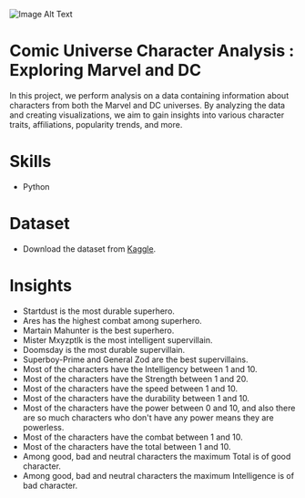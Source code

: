 ![Image Alt Text](https://images.thedirect.com/media/article_full/dcmarvel_WBAhVL3.jpg?imgeng=cmpr_75/)

# Comic Universe Character Analysis : Exploring Marvel and DC
In this project, we perform analysis on a data containing information about characters from both the Marvel and DC universes. By analyzing the data and creating visualizations, we aim to gain insights into various character traits, affiliations, popularity trends, and more.
    
# Skills
* Python
  
# Dataset
* Download the dataset from [Kaggle](https://www.kaggle.com/datasets/dannielr/marvel-superheroes?select=charcters_stats.csv).

# Insights
* Startdust is the most durable superhero.
* Ares has the highest combat among superhero.
* Martain Mahunter is the best superhero.
* Mister Mxyzptlk is the most intelligent supervillain.
* Doomsday is the most durable supervillain.
* Superboy-Prime and General Zod are the best supervillains.
* Most of the characters have the Intelligency between 1 and 10.
* Most of the characters have the Strength between 1 and 20.
* Most of the characters have the speed between 1 and 10.
* Most of the characters have the durability between 1 and 10.
* Most of the characters have the power between 0 and 10, and also there are so much characters who don't have any power means they are powerless.
* Most of the characters have the combat between 1 and 10.
* Most of the characters have the total between 1 and 10.
* Among good, bad and neutral characters the maximum Total is of good character.
* Among good, bad and neutral characters the maximum Intelligence is of bad character.
